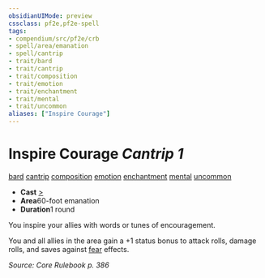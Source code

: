 ```yaml
---
obsidianUIMode: preview
cssclass: pf2e,pf2e-spell
tags:
- compendium/src/pf2e/crb
- spell/area/emanation
- spell/cantrip
- trait/bard
- trait/cantrip
- trait/composition
- trait/emotion
- trait/enchantment
- trait/mental
- trait/uncommon
aliases: ["Inspire Courage"]
---
```

# Inspire Courage *Cantrip 1*   
[bard](../../rules/traits/bard.md)  [cantrip](../../rules/traits/cantrip.md)  [composition](../../rules/traits/composition.md)  [emotion](../../rules/traits/emotion.md)  [enchantment](../../rules/traits/enchantment.md)  [mental](../../rules/traits/mental.md)  [uncommon](../../rules/traits/uncommon.md)  

- **Cast** [>](../../rules/core-rulebook/chapter-9-playing-the-game.md#Actions "Single Action") 
- **Area**60-foot emanation
- **Duration**1 round

You inspire your allies with words or tunes of encouragement.

You and all allies in the area gain a +1 status bonus to attack rolls, damage rolls, and saves against [fear](../../rules/traits/fear.md) effects.

*Source: Core Rulebook p. 386*